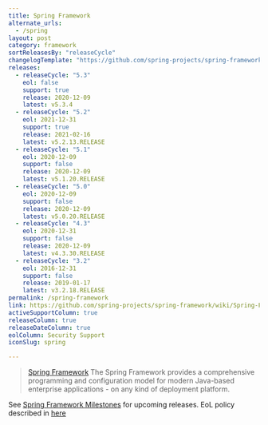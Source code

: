 ```yaml
---
title: Spring Framework
alternate_urls:
  - /spring
layout: post
category: framework
sortReleasesBy: "releaseCycle"
changelogTemplate: "https://github.com/spring-projects/spring-framework/releases/tag/__LATEST__"
releases:
  - releaseCycle: "5.3"
    eol: false
    support: true
    release: 2020-12-09
    latest: v5.3.4
  - releaseCycle: "5.2"
    eol: 2021-12-31
    support: true
    release: 2021-02-16
    latest: v5.2.13.RELEASE
  - releaseCycle: "5.1"
    eol: 2020-12-09
    support: false
    release: 2020-12-09
    latest: v5.1.20.RELEASE
  - releaseCycle: "5.0"
    eol: 2020-12-09
    support: false
    release: 2020-12-09
    latest: v5.0.20.RELEASE
  - releaseCycle: "4.3"
    eol: 2020-12-31
    support: false
    release: 2020-12-09
    latest: v4.3.30.RELEASE
  - releaseCycle: "3.2"
    eol: 2016-12-31
    support: false
    release: 2019-01-17
    latest: v3.2.18.RELEASE
permalink: /spring-framework
link: https://github.com/spring-projects/spring-framework/wiki/Spring-Framework-Versions
activeSupportColumn: true
releaseColumn: true
releaseDateColumn: true
eolColumn: Security Support
iconSlug: spring

---
```

> [Spring Framework](https://spring.io/projects/spring-framework) The Spring Framework provides a comprehensive programming and configuration model for modern Java-based enterprise applications - on any kind of deployment platform.

See [Spring Framework Milestones](https://github.com/spring-projects/spring-framework/milestones) for upcoming releases. EoL policy described in [here](https://github.com/spring-projects/spring-framework/wiki/Spring-Framework-Versions)
